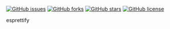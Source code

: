 [![GitHub issues](https://img.shields.io/github/issues/M4tT3d/esprettify)](https://github.com/M4tT3d/esprettify/issues) [![GitHub forks](https://img.shields.io/github/forks/M4tT3d/esprettify)](https://github.com/M4tT3d/esprettify/network) [![GitHub stars](https://img.shields.io/github/stars/M4tT3d/esprettify)](https://github.com/M4tT3d/esprettify/stargazers) [![GitHub license](https://img.shields.io/github/license/M4tT3d/esprettify?label=license)](https://github.com/M4tT3d/esprettify/blob/master/LICENSE)

esprettify
